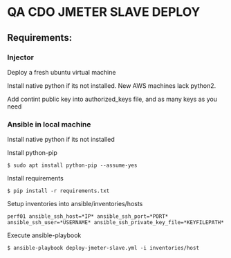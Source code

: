QA CDO JMETER SLAVE DEPLOY
==========================

## Requirements:

### Injector
Deploy a fresh ubuntu virtual machine

Install native python if its not installed. New AWS machines lack python2.

Add contint public key into authorized_keys file, and as many keys as you need

### Ansible in local machine
Install native python if its not installed

Install python-pip

    $ sudo apt install python-pip --assume-yes

Install requirements

    $ pip install -r requirements.txt
    
Setup inventories into ansible/inventories/hosts

```
perf01 ansible_ssh_host=*IP* ansible_ssh_port=*PORT* 
ansible_ssh_user=*USERNAME* ansible_ssh_private_key_file=*KEYFILEPATH*
```

Execute ansible-playbook

    $ ansible-playbook deploy-jmeter-slave.yml -i inventories/host
    
